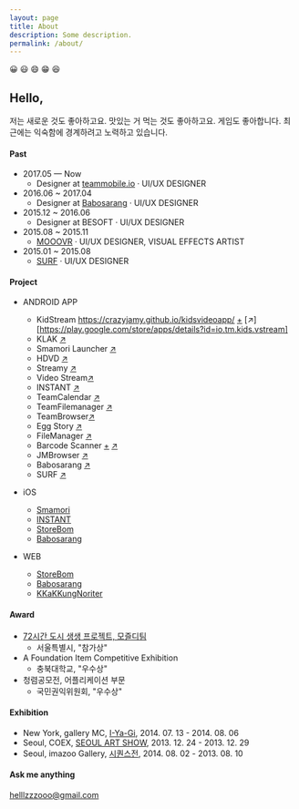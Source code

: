 ```yaml
---
layout: page
title: About
description: Some description.
permalink: /about/
---
```


<!-- <img itemprop="image" class="img-rounded" src="#" alt="jamy"> -->
😀 😃 😄 😁 😆
## Hello, 
저는 새로운 것도 좋아하고요. 맛있는 거 먹는 것도 좋아하고요. 게임도 좋아합니다. 
최근에는 익숙함에 경계하려고 노력하고 있습니다.

#### Past
- 2017.05 — Now
  - Designer at [teammobile.io](https://www.teammobile.io/) · UI/UX DESIGNER
- 2016.06 ~ 2017.04
  - Designer at [Babosarang](http://www.babosarang.co.kr/) · UI/UX DESIGNER
- 2015.12 ~ 2016.06
  - Designer at BESOFT · UI/UX DESIGNER
- 2015.08 ~ 2015.11
  - [MOOOVR](http://mooovr.com/) · UI/UX DESIGNER, VISUAL EFFECTS ARTIST
- 2015.01 ~ 2015.08
  - [SURF](https://play.google.com/store/apps/developer?id=SURF+Inc.) · UI/UX DESIGNER

#### Project
+ ANDROID APP
  + KidStream https://crazyjamy.github.io/kidsvideoapp/ [+](https://crazyjamy.github.io/kidsvideoapp/) [↗][https://play.google.com/store/apps/details?id=io.tm.kids.vstream]
  + KLAK [↗](https://play.google.com/store/apps/details?id=io.jmobile.tm.klak)
  + Smamori Launcher [↗](https://play.google.com/store/apps/details?id=jsecurity.launcher.smamori)
  + HDVD [↗](https://play.google.com/store/apps/details?id=com.ne.hdv)
  + Streamy [↗](https://play.google.com/store/apps/details?id=com.fms.streamy)
  + Video Stream[↗](https://play.google.com/store/apps/details?id=io.jmobile.video.browser)
  + INSTANT [↗](https://play.google.com/store/apps/details?id=io.jmobile.instant)
  + TeamCalendar [↗](https://play.google.com/store/apps/details?id=io.jmobile.tm.calendar)
  + TeamFilemanager [↗](https://play.google.com/store/apps/details?id=jiran.com.tmfilemanager)
  + TeamBrowser[↗](https://play.google.com/store/apps/details?id=io.jmobile.tm.browser)
  + Egg Story [↗](https://play.google.com/store/apps/details?id=com.jirantech.eggstory)
  + FileManager [↗](https://play.google.com/store/apps/details?id=myfilemanager.jiran.com.myfilemanager)
  + Barcode Scanner [+](https://crazyjamy.github.io/barcode_scanner/) [↗](https://play.google.com/store/apps/details?id=io.jmobile.jmscanner)
  + JMBrowser [↗](https://play.google.com/store/apps/details?id=io.jmobile.browser)
  + Babosarang [↗](https://play.google.com/store/apps/details?id=com.mbabo.android)
  + SURF [↗](https://play.google.com/store/apps/developer?id=SURF+Inc.)
  
+ iOS 
  + [Smamori](https://apps.apple.com/jp/app/%E3%82%B9%E3%83%9E%E3%83%A2%E3%83%AA/id1457657028)
  + [INSTANT](https://apps.apple.com/us/app/repost-via-instant/id1343046782)
  + [StoreBom](https://apps.apple.com/kr/app/%EC%8A%A4%ED%86%A0%EC%96%B4%EB%B4%84/id1196248800)
  + [Babosarang](https://apps.apple.com/kr/app/%EB%B0%94%EB%B3%B4%EC%82%AC%EB%9E%91-%EB%94%94%EC%9E%90%EC%9D%B8-%EC%87%BC%ED%95%91%EB%AA%B0-babosarang/id786401379?mt=8&ign-mpt=uo%3D4)

+ WEB
  + [StoreBom](https://store.bom.co.kr/)
  + [Babosarang](http://babosarang.co.kr/)
  + [KKaKKungNoriter](http://kkakkungnoriter.com/)

#### Award
- [72시간 도시 생생 프로젝트, 모즐디팀](http://www.lafent.com/sns/news_view.html?news_id=110411)
  - 서울특별시, "참가상"
- A Foundation Item Competitive Exhibition
  - 충북대학교, "우수상"
- 청렴공모전, 어플리케이션 부문
  - 국민권익위원회, "우수상"

#### Exhibition
- New York, gallery MC, [I-Ya-Gi](http://www.gallerymc.org/h/i-ya-gi-that-connote-you-and-me/), 2014. 07. 13 - 2014. 08. 06
- Seoul, COEX, [SEOUL ART SHOW](http://seoulartshow.com/n_sub02/2014_02_01.php), 2013. 12. 24 - 2013. 12. 29
- Seoul, imazoo Gallery, [시퀀스전](http://www.imazoo.com/index.htm), 2014. 08. 02 - 2013. 08. 10

#### Ask me anything
helllzzzooo@gmail.com
